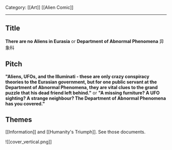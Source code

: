 Category: [[Art]] [[Alien Comic]]
___
## Title
**There are no Aliens in Eurasia** 
or
**Department of Abnormal Phenomena** 异象科
## Pitch
**"Aliens, UFOs, and the Illuminati - these are only crazy conspiracy theories to the Eurasian government, but for one public servant at the Department of Abnormal Phenomena, they are vital clues to the grand puzzle that his dead friend left behind."** 
or
**"A missing furniture? A UFO sighting? A strange neighbour? The Department of Abnormal Phenomena has you covered."**
## Themes 
[[Information]] and [[Humanity's Triumph]]. See those documents. 

![[cover_vertical.png]]
